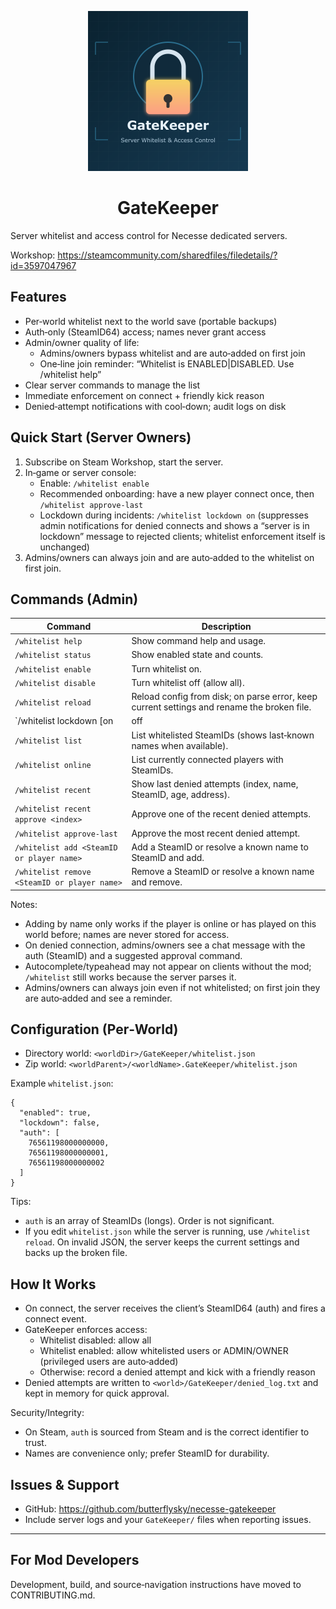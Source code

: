<p align="center">
  <img src="src/main/resources/preview.png" alt="GateKeeper preview" width="256" />
</p>

<h1 align="center">GateKeeper</h1>

Server whitelist and access control for Necesse dedicated servers.

Workshop: https://steamcommunity.com/sharedfiles/filedetails/?id=3597047967

## Features
- Per‑world whitelist next to the world save (portable backups)
- Auth‑only (SteamID64) access; names never grant access
- Admin/owner quality of life:
  - Admins/owners bypass whitelist and are auto‑added on first join
  - One‑line join reminder: “Whitelist is ENABLED|DISABLED. Use /whitelist help”
- Clear server commands to manage the list
- Immediate enforcement on connect + friendly kick reason
- Denied‑attempt notifications with cool‑down; audit logs on disk

## Quick Start (Server Owners)
1) Subscribe on Steam Workshop, start the server.
2) In‑game or server console:
   - Enable: `/whitelist enable`
   - Recommended onboarding: have a new player connect once, then `/whitelist approve-last`
   - Lockdown during incidents: `/whitelist lockdown on` (suppresses admin notifications for denied connects and shows a “server is in lockdown” message to rejected clients; whitelist enforcement itself is unchanged)
3) Admins/owners can always join and are auto‑added to the whitelist on first join.

## Commands (Admin)

| Command | Description |
|---|---|
| `/whitelist help` | Show command help and usage. |
| `/whitelist status` | Show enabled state and counts. |
| `/whitelist enable` | Turn whitelist on. |
| `/whitelist disable` | Turn whitelist off (allow all). |
| `/whitelist reload` | Reload config from disk; on parse error, keep current settings and rename the broken file. |
| `/whitelist lockdown [on|off|status]` | Emergency mode: suppress admin notifications for denied connects and change the kick reason to “server is in lockdown”. Whitelist enforcement is unchanged. |
| `/whitelist list` | List whitelisted SteamIDs (shows last‑known names when available). |
| `/whitelist online` | List currently connected players with SteamIDs. |
| `/whitelist recent` | Show last denied attempts (index, name, SteamID, age, address). |
| `/whitelist recent approve <index>` | Approve one of the recent denied attempts. |
| `/whitelist approve-last` | Approve the most recent denied attempt. |
| `/whitelist add <SteamID or player name>` | Add a SteamID or resolve a known name to SteamID and add. |
| `/whitelist remove <SteamID or player name>` | Remove a SteamID or resolve a known name and remove. |

Notes:
- Adding by name only works if the player is online or has played on this world before; names are never stored for access.
- On denied connection, admins/owners see a chat message with the auth (SteamID) and a suggested approval command.
- Autocomplete/typeahead may not appear on clients without the mod; `/whitelist` still works because the server parses it.
- Admins/owners can always join even if not whitelisted; on first join they are auto‑added and see a reminder.

## Configuration (Per‑World)
- Directory world: `<worldDir>/GateKeeper/whitelist.json`
- Zip world: `<worldParent>/<worldName>.GateKeeper/whitelist.json`

Example `whitelist.json`:
```
{
  "enabled": true,
  "lockdown": false,
  "auth": [
    76561198000000000,
    76561198000000001,
    76561198000000002
  ]
}
```
Tips:
- `auth` is an array of SteamIDs (longs). Order is not significant.
- If you edit `whitelist.json` while the server is running, use `/whitelist reload`. On invalid JSON, the server keeps the current settings and backs up the broken file.

## How It Works
- On connect, the server receives the client’s SteamID64 (auth) and fires a connect event.
- GateKeeper enforces access:
  - Whitelist disabled: allow all
  - Whitelist enabled: allow whitelisted users or ADMIN/OWNER (privileged users are auto‑added)
  - Otherwise: record a denied attempt and kick with a friendly reason
- Denied attempts are written to `<world>/GateKeeper/denied_log.txt` and kept in memory for quick approval.

Security/Integrity:
- On Steam, `auth` is sourced from Steam and is the correct identifier to trust.
- Names are convenience only; prefer SteamID for durability.

## Issues & Support
- GitHub: https://github.com/butterflysky/necesse-gatekeeper
- Include server logs and your `GateKeeper/` files when reporting issues.

---

## For Mod Developers
Development, build, and source‑navigation instructions have moved to CONTRIBUTING.md.
